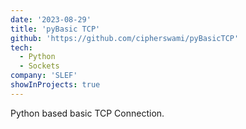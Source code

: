 ```yaml
---
date: '2023-08-29'
title: 'pyBasic TCP'
github: 'https://github.com/cipherswami/pyBasicTCP'
tech:
  - Python
  - Sockets
company: 'SLEF'
showInProjects: true
---
```


Python based basic TCP Connection.
